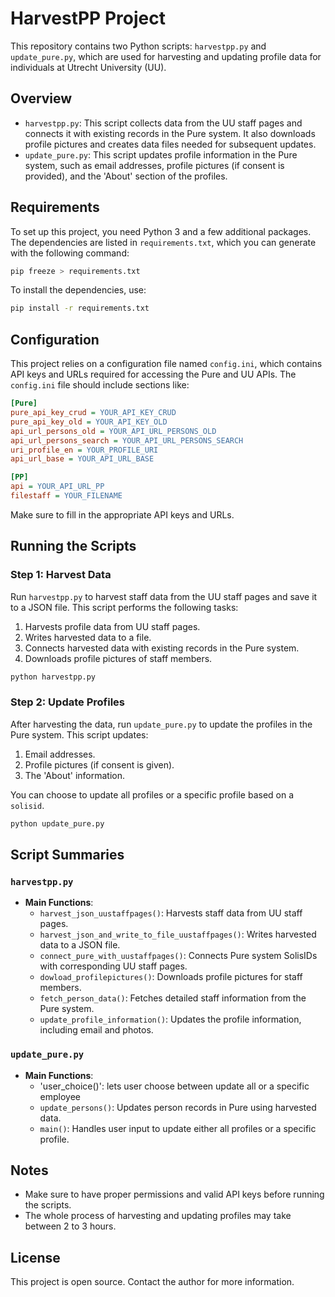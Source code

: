 # HarvestPP Project

This repository contains two Python scripts: `harvestpp.py` and `update_pure.py`, which are used for harvesting and updating profile data for individuals at Utrecht University (UU).

## Overview

- `harvestpp.py`: This script collects data from the UU staff pages and connects it with existing records in the Pure system. It also downloads profile pictures and creates data files needed for subsequent updates.
- `update_pure.py`: This script updates profile information in the Pure system, such as email addresses, profile pictures (if consent is provided), and the 'About' section of the profiles.

## Requirements

To set up this project, you need Python 3 and a few additional packages. The dependencies are listed in `requirements.txt`, which you can generate with the following command:

```sh
pip freeze > requirements.txt
```

To install the dependencies, use:

```sh
pip install -r requirements.txt
```

## Configuration

This project relies on a configuration file named `config.ini`, which contains API keys and URLs required for accessing the Pure and UU APIs. The `config.ini` file should include sections like:

```ini
[Pure]
pure_api_key_crud = YOUR_API_KEY_CRUD
pure_api_key_old = YOUR_API_KEY_OLD
api_url_persons_old = YOUR_API_URL_PERSONS_OLD
api_url_persons_search = YOUR_API_URL_PERSONS_SEARCH
uri_profile_en = YOUR_PROFILE_URI
api_url_base = YOUR_API_URL_BASE

[PP]
api = YOUR_API_URL_PP
filestaff = YOUR_FILENAME
```

Make sure to fill in the appropriate API keys and URLs.

## Running the Scripts

### Step 1: Harvest Data

Run `harvestpp.py` to harvest staff data from the UU staff pages and save it to a JSON file. This script performs the following tasks:

1. Harvests profile data from UU staff pages.
2. Writes harvested data to a file.
3. Connects harvested data with existing records in the Pure system.
4. Downloads profile pictures of staff members.

```sh
python harvestpp.py
```

### Step 2: Update Profiles

After harvesting the data, run `update_pure.py` to update the profiles in the Pure system. This script updates:

1. Email addresses.
2. Profile pictures (if consent is given).
3. The 'About' information.

You can choose to update all profiles or a specific profile based on a `solisid`.

```sh
python update_pure.py
```

## Script Summaries

### `harvestpp.py`
- **Main Functions**:
  - `harvest_json_uustaffpages()`: Harvests staff data from UU staff pages.
  - `harvest_json_and_write_to_file_uustaffpages()`: Writes harvested data to a JSON file.
  - `connect_pure_with_uustaffpages()`: Connects Pure system SolisIDs with corresponding UU staff pages.
  - `dowload_profilepictures()`: Downloads profile pictures for staff members.
  - `fetch_person_data()`: Fetches detailed staff information from the Pure system.
  - `update_profile_information()`: Updates the profile information, including email and photos.

### `update_pure.py`
- **Main Functions**:
  - 'user_choice()': lets user choose between update all or a specific employee
  - `update_persons()`: Updates person records in Pure using harvested data.
  - `main()`: Handles user input to update either all profiles or a specific profile.

## Notes
- Make sure to have proper permissions and valid API keys before running the scripts.
- The whole process of harvesting and updating profiles may take between 2 to 3 hours.

## License
This project is open source. Contact the author for more information.

